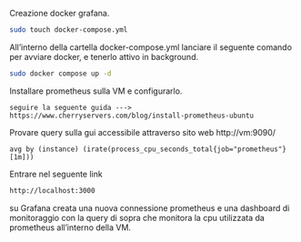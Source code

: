 Creazione docker grafana. 
```bash
sudo touch docker-compose.yml
```
All’interno della cartella docker-compose.yml lanciare il seguente comando per avviare docker, e tenerlo attivo in background.
```bash
sudo docker compose up -d
```
Installare prometheus sulla VM e configurarlo. 
```
seguire la seguente guida ---> https://www.cherryservers.com/blog/install-prometheus-ubuntu
```
Provare query sulla gui accessibile attraverso sito web http://vm:9090/
```
avg by (instance) (irate(process_cpu_seconds_total{job="prometheus"}[1m]))
```
Entrare nel seguente link
```bash
http://localhost:3000
```

su Grafana creata una nuova connessione prometheus e una dashboard di monitoraggio con la query di sopra che monitora la cpu utilizzata da prometheus all’interno della VM.
